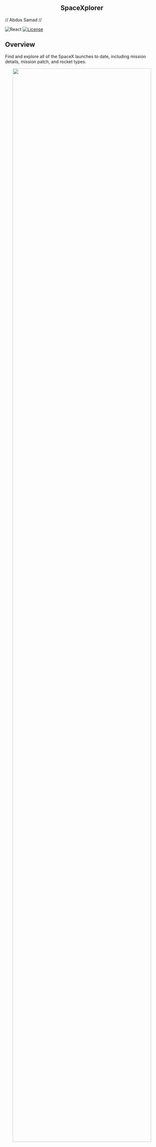 <h2 align="center">SpaceXplorer</h2>

// Abdus Samad //

![React](https://img.shields.io/badge/react.js-16.3.2-brightgreen.svg)
[![License](https://img.shields.io/badge/license-MIT-blue.svg)](https://opensource.org/licenses/MIT)

## Overview
Find and explore all of the SpaceX launches to date, including mission details, mission patch, and rocket types.

<p align="center"><img width=95% src="https://drive.google.com/uc?id=1ddnFetNVPWQakXL2G5zqcr3aI_Vlo3_P"></p>

## Fetch request
This app populates state with data from the SpaceX API through this fetch request in App.js

```javascript
componentDidMount() {
  fetch('https://api.spacexdata.com/v3/launches?limit=100')
  .then(x => x.json())
  .then((launchData) => {
    this.setState({
          launches: launchData,
          filteredCustomers: launchData,
          filteredRockets: launchData
      });
  })
}
```
<br>

## Install
This app requires React and Semantic ui with Semantic ui React.  

<br>

https://semantic-ui.com/introduction/getting-started.html  

https://react.semantic-ui.com/introduction  

https://www.npmjs.com/package/react  

https://www.npmjs.com/package/react-dom  

<br>

After installing dependencies, run a SpaceXplorer local server. From the app directory...
```javascript
npm start
```

<br>

## Search
Using the 'Search Missions' bar, type a name to search by mission name.
<p align="center"><img width=95% src="https://drive.google.com/uc?id=1M2n8N8uxu58JvCoso3pKxfg4-rr87XD9"></p>

<br>

## Mission Details
Click on the mission patch to display launch details.
<p align="center"><img width=95% src="https://drive.google.com/uc?id=1RSgLJRbI6IRsOiaf_wrE4tNMzG7h13B4"></p>

<br>

## Filter by customer
Filter by customer with through the dropdown in the select menu.
<p align="center"><img width=95% src="https://drive.google.com/uc?id=1eyEsBBjXZ0mKShJ165NUf7gxbLKUA9su"></p>


<br>

## Sort successful missions
Filter out unsuccessful missions with the switch under the search bar.
<p align="center"><img width=95% src="https://drive.google.com/uc?id=1yXRUhKSl2KC6tXS6IFnR-2PC1dJFgUg6"></p>

The below function handles this filter.
```javascript
filteredMissions = () => {
  return this.state.filteredCustomers.filter((l) => this.state.filteredRockets.includes(l)).filter((launch) =>
      (!this.state.successfulOnly || this.state.successfulOnly && launch.launch_success))
      .filter((launch) => launch.mission_name.toLowerCase().includes(this.state.query.toLowerCase()))
}
```

<br>

## Acknowledgements
SpaceX open and free API  

https://api.spacexdata.com/v2/launches/latest

<br>

## License
MIT

<br>
